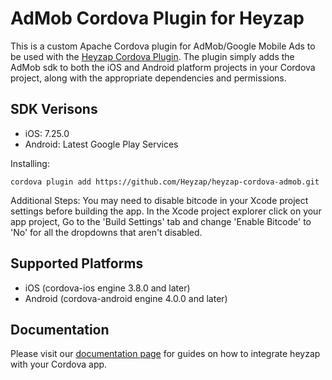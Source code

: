 AdMob Cordova Plugin for Heyzap
==================================

This is a custom Apache Cordova plugin for AdMob/Google Mobile Ads to be used with the [Heyzap Cordova Plugin](github.com/Heyzap/heyzap-cordova). The plugin simply adds the AdMob sdk to both the iOS and Android platform projects in your Cordova project, along with the appropriate dependencies and permissions.

SDK Verisons
------------
- iOS: 7.25.0
- Android: Latest Google Play Services

Installing:
```
cordova plugin add https://github.com/Heyzap/heyzap-cordova-admob.git
```

Additional Steps:
You may need to disable bitcode in your Xcode project settings before building the app.
In the Xcode project explorer click on your app project, Go to the 'Build Settings' tab and change 'Enable Bitcode' to 'No' for all the dropdowns that aren't disabled.

Supported Platforms
-------------------
- iOS (cordova-ios engine 3.8.0 and later)
- Android (cordova-android engine 4.0.0 and later)

Documentation
-------------
Please visit our [documentation page](https://developers.heyzap.com/docs/cordova_sdk_setup_and_requirements#step-2-choose-your-3rdparty-sdks-optional) for guides on how to integrate heyzap with your Cordova app.
